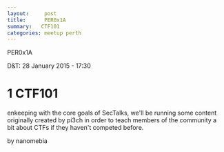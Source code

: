 ```yaml
---
layout:     post
title:      PER0x1A 
summary:   CTF101
categories: meetup perth
---
```

PER0x1A 

D&T: 28 January 2015 - 17:30

# 1 CTF101
enkeeping with the core goals of SecTalks, we'll be running some content originally created by pi3ch in order to teach members of the community a bit about CTFs if they haven't competed before.

by
nanomebia
